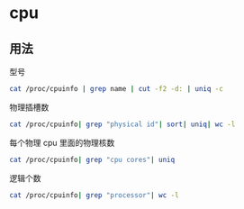 # cpu

## 用法

型号

```sh
cat /proc/cpuinfo | grep name | cut -f2 -d: | uniq -c
```

物理插槽数

```sh
cat /proc/cpuinfo| grep "physical id"| sort| uniq| wc -l
```

每个物理 cpu 里面的物理核数

```sh
cat /proc/cpuinfo| grep "cpu cores"| uniq
```

逻辑个数

```sh
cat /proc/cpuinfo| grep "processor"| wc -l
```
